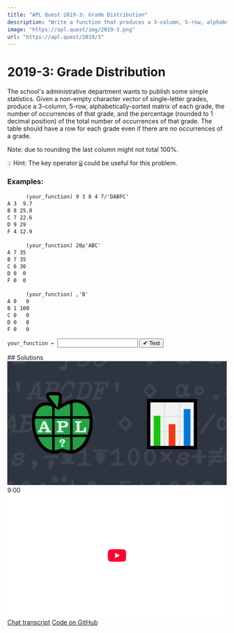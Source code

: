 ```yaml
---
title: "APL Quest 2019-3: Grade Distribution"
description: "Write a function that produces a 3-column, 5-row, alphabetically-sorted matrix of each grade, the number of occurrences of that grade, and the percentage (rounded to 1 decimal position) of the total number of occurrences of that grade."
image: "https://apl.quest/img/2019-3.png"
url: "https://apl.quest/2019/3"
---
```


# <span class=s>2019-</span>3: Grade Distribution
<!-- Write a function that produces a 3-column, 5-row, alphabetically-sorted matrix of each grade, the number of occurrences of that grade, and the percentage (rounded to 1 decimal position) of the total number of occurrences of that grade. -->
The school's administrative department wants to publish some simple statistics. Given a non-empty character vector of single-letter grades, produce a 3-column, 5-row, alphabetically-sorted matrix of each grade, the number of occurrences of that grade, and the percentage (rounded to 1 decimal position) of the total number of occurrences of that grade. The table should have a row for each grade even if there are no occurrences of a grade. 

Note: due to rounding the last column might not total 100%.

💡 Hint: The key operator [`⌸`](http://help.dyalog.com/latest/Content/Language/Primitive%20Operators/Key.htm) could be useful for this problem.

### Examples:

```APL
      (your_function) 9 3 8 4 7/'DABFC'
A 3  9.7
B 8 25.8
C 7 22.6
D 9 29  
F 4 12.9

      (your_function) 20⍴'ABC'
A 7 35
B 7 35
C 6 30
D 0  0
F 0  0

      (your_function) ,'B'
A 0   0
B 1 100
C 0   0
D 0   0
F 0   0
```
<div class="pdiv">
  <code onclick="p_Input.focus()">your_function ← </code><input id="p_Input" autocomplete="off" spellcheck="false" oninput="this.parentElement.querySelector`button`.disabled=false;localStorage.setItem(window.location.pathname,this.value)" onkeypress="subm(event)">
  <button onclick="alert$.next`Testing…`;submitSolution`p`" class="md-button md-button--primary">&#x2714; Test</button>
</div>
<blockquote id="p_Output"></blockquote>
## Solutions
<div onclick="play(this)" title="Video on YouTube" class="yt">
<img alt="Video Thumbnail" src="../../img/2019-3.png">
<time>9:00</time>
<img alt="YouTube" src="../../img/yt-big.png">
</div>
<a href="https://chat.stackexchange.com/transcript/52405?m=63374600#63374600" target="_blank" class="md-button md-button--primary">Chat transcript</a>
<a href="https://github.com/abrudz/apl_quest/tree/main/2019/3.apl" target="_blank" class="md-button md-button--primary right">Code on GitHub</a>

<script>
    testCases={"a":["9 5 7 5 4/'DABFC'","20⍴'ABC'","'ABCDF'[?5⍴⍨9+?10]"],"b":["'ABCDF'[,?5]"],"f":"{{⍵,0.1×⌊0.5+1000×⍵[;2]÷+/⍵[;2]}{⍺(¯1+≢⍵)}⌸'ABCDF',⍵}","p":"819⌶@1⍤1"}
    p_Input.value=localStorage.getItem(window.location.pathname)
    play=e=>e.outerHTML=`<iframe src="https://www.youtube.com/embed/uPMqIHcOfgE?list=PLYKQVqyrAEj9wDIUyLDGtDAFTKY38BUMN&autoplay=1" title="<span class=s>2019-</span>3: Grade Distribution (APL Quest 2019-3)" frameborder="0" allow="accelerometer; autoplay; clipboard-write; encrypted-media; gyroscope; picture-in-picture; web-share" referrerpolicy="strict-origin-when-cross-origin" allowfullscreen></iframe>`
</script>
